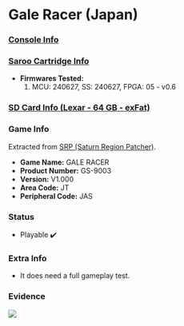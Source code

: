 # Gale Racer (Japan)

### [Console Info](../../../../Info/Consoles/VA13/README.md)

### [Saroo Cartridge Info](../../../../Info/Cartridges/RetroGameParadiseStore/1.32F/README.md)

- <b>Firmwares Tested:</b>
  1. MCU: 240627, SS: 240627, FPGA: 05 - v0.6

### [SD Card Info (Lexar - 64 GB - exFat)](../../../../Info/SdCards/Lexar/64GB/exfat/README.md)

### Game Info

Extracted from [SRP (Saturn Region Patcher)](https://segaxtreme.net/resources/saturn-region-patcher.81/download).

- <b>Game Name:</b> GALE RACER
- <b>Product Number:</b> GS-9003
- <b>Version:</b> V1.000
- <b>Area Code:</b> JT
- <b>Peripheral Code:</b> JAS

### Status

- Playable :heavy_check_mark:

### Extra Info

- It does need a full gameplay test.

### Evidence

[![](https://img.youtube.com/vi/RKhL_RHSf34/0.jpg)](https://www.youtube.com/watch?v=RKhL_RHSf34)

